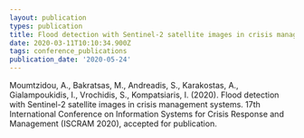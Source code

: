 ```yaml
---
layout: publication
types: publication
title: Flood detection with Sentinel-2 satellite images in crisis management systems
date: 2020-03-11T10:10:34.900Z
tags: conference_publications
publication_date: '2020-05-24'
---
```

Moumtzidou, A., Bakratsas, M., Andreadis, S., Karakostas, A., Gialampoukidis, I., Vrochidis, S., Kompatsiaris, I. (2020). Flood detection with Sentinel-2 satellite images in crisis management systems. 17th International Conference on Information Systems for Crisis Response and Management (ISCRAM 2020), accepted for publication.